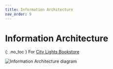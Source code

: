 ```yaml
---
title: Information Architecture
nav_order: 9
---
```


# Information Architecture
{: .no_toc }
For [City Lights Bookstore](https://citylights.com/)

![Information Architecture diagram](../images/IA-bookstore.png)